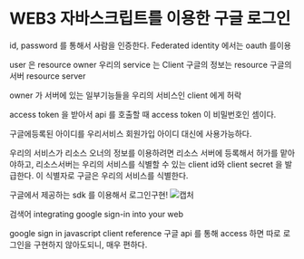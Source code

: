 # WEB3 자바스크립트를 이용한 구글 로그인

id, password 를 통해서 사람을 인증한다.
Federated identity 에서는 oauth 를이용

user 은 resource owner
우리의 service 는 Client
구글의 정보는 resource
구글의 서버 resource server

owner 가 서버에 있는 일부기능들을 우리의 서비스인 client 에게 허락

access token 을 받아서 api 를 호출할 때
access token 이 비밀번호인 셈이다.

구글에등록된 아이디를 우리서비스 회원가입 아이디 대신에 사용가능하다.

우리의 서비스가 리소스 오너의 정보를 이용하려면 리소스 서버에 등록해서 허가를 맡아야하고, 리소스서버는 우리의 서비스를 식별할 수 있는 client id와 client secret 을 발급한다.
이 식별자로 구글은 우리의 서비스를 식별한다.

구글에서 제공하는 sdk 를 이용해서 로그인구현!
![캡처](https://user-images.githubusercontent.com/63354527/104687351-5e827c80-5742-11eb-8b2f-90bf9e68b6c9.PNG)

검색어
integrating google sign-in into your web

google sign in javascript client reference
구글 api 를 통해 access 하면 따로 로그인을 구현하지 않아도되니, 매우 편하다.
